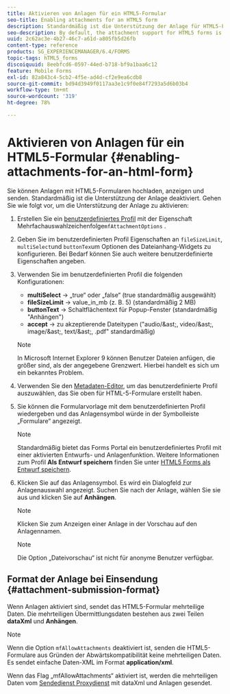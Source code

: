 ```yaml
---
title: Aktivieren von Anlagen für ein HTML5-Formular
seo-title: Enabling attachments for an HTML5 form
description: Standardmäßig ist die Unterstützung der Anlage für HTML5-Formulare deaktiviert.
seo-description: By default, the attachment support for HTML5 forms is disabled.
uuid: 2c62ac3e-4b27-46c7-a61d-a805fb5d26fb
content-type: reference
products: SG_EXPERIENCEMANAGER/6.4/FORMS
topic-tags: hTML5_forms
discoiquuid: 8eebfcd6-0597-44ed-b718-bf9a1baa6c12
feature: Mobile Forms
exl-id: 82a843c4-5cb2-4f5e-ad4d-cf2e9ea6cdb8
source-git-commit: bd94d3949f0117aa3e1c9f0e84f7293a5d6b03b4
workflow-type: tm+mt
source-wordcount: '319'
ht-degree: 78%

---
```


# Aktivieren von Anlagen für ein HTML5-Formular {#enabling-attachments-for-an-html-form}

Sie können Anlagen mit HTML5-Formularen hochladen, anzeigen und senden. Standardmäßig ist die Unterstützung der Anlage deaktiviert. Gehen Sie wie folgt vor, um die Unterstützung der Anlage zu aktivieren:

1. Erstellen Sie ein [benutzerdefiniertes Profil](/help/forms/using/custom-profile.md) mit der Eigenschaft Mehrfachauswahlzeichenfolge`mfAttachmentOptions` .
1. Geben Sie im benutzerdefinierten Profil Eigenschaften an `fileSizeLimit`, `multiSelect`und `buttonTex`um Optionen des Dateianhang-Widgets zu konfigurieren. Bei Bedarf können Sie auch weitere benutzerdefinierte Eigenschaften angeben.

1. Verwenden Sie im benutzerdefinierten Profil die folgenden Konfigurationen:

   * **multiSelect** -> „true“ oder „false“ (true standardmäßig ausgewählt)
   * **fileSizeLimit** -> value_in_mb (z. B. 5) (standardmäßig 2 MB)
   * **buttonText** -> Schaltflächentext für Popup-Fenster (standardmäßig &quot;Anhängen&quot;)
   * **accept** -> zu akzeptierende Dateitypen (&quot;audio/&amp;ast;, video/&amp;ast;, image/&amp;ast;, text/&amp;ast;, .pdf&quot; standardmäßig)

   >[!NOTE]
   >
   >In Microsoft Internet Explorer 9 können Benutzer Dateien anfügen, die größer sind, als der angegebene Grenzwert. Hierbei handelt es sich um ein bekanntes Problem.

1. Verwenden Sie den [Metadaten-Editor](/help/forms/using/manage-form-metadata.md), um das benutzerdefinierte Profil auszuwählen, das Sie oben für HTML-5-Formulare erstellt haben.
1. Sie können die Formularvorlage mit dem benutzerdefinierten Profil wiedergeben und das Anlagensymbol würde in der Symbolleiste „Formulare“ angezeigt.

   >[!NOTE]
   >
   >Standardmäßig bietet das Forms Portal ein benutzerdefiniertes Profil mit einer aktivierten Entwurfs- und Anlagenfunktion. Weitere Informationen zum Profil **Als Entwurf speichern** finden Sie unter [HTML5 Forms als Entwurf speichern](/help/forms/using/saving-html5-form-draft.md).

1. Klicken Sie auf das Anlagensymbol. Es wird ein Dialogfeld zur Anlagenauswahl angezeigt. Suchen Sie nach der Anlage, wählen Sie sie aus und klicken Sie auf **Anhängen**.

   >[!NOTE]
   >
   >Klicken Sie zum Anzeigen einer Anlage in der Vorschau auf den Anlagennamen.

   >[!NOTE]
   >
   >Die Option „Dateivorschau“ ist nicht für anonyme Benutzer verfügbar.

## Format der Anlage bei Einsendung {#attachment-submission-format}

Wenn Anlagen aktiviert sind, sendet das HTML5-Formular mehrteilige Daten. Die mehrteiligen Übermittlungsdaten bestehen aus zwei Teilen **dataXml** und **Anhängen**.

>[!NOTE]
>
>Wenn die Option `mfAllowAttachments` deaktiviert ist, senden die HTML5-Formulare aus Gründen der Abwärtskompatibilität keine mehrteiligen Daten. Es sendet einfache Daten-XML im Format **application/xml**.

Wenn das Flag „mfAllowAttachments“ aktiviert ist, werden die mehrteiligen Daten vom [Sendedienst Proxydienst](/help/forms/using/service-proxy.md) mit dataXml und Anlagen gesendet.
